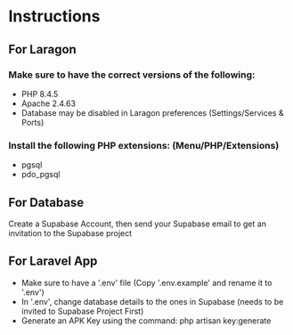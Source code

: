 # Instructions

## For Laragon

### Make sure to have the correct versions of the following:
- PHP 8.4.5
- Apache 2.4.63
- Database may be disabled in Laragon preferences (Settings/Services & Ports)

### Install the following PHP extensions: (Menu/PHP/Extensions)
- pgsql
- pdo_pgsql

## For Database

Create a Supabase Account, then send your Supabase email to get an invitation to the Supabase project

## For Laravel App

- Make sure to have a '.env' file (Copy '.env.example' and rename it to '.env')
- In '.env', change database details to the ones in Supabase (needs to be invited to Supabase Project First)
- Generate an APK Key using the command: php artisan key:generate
